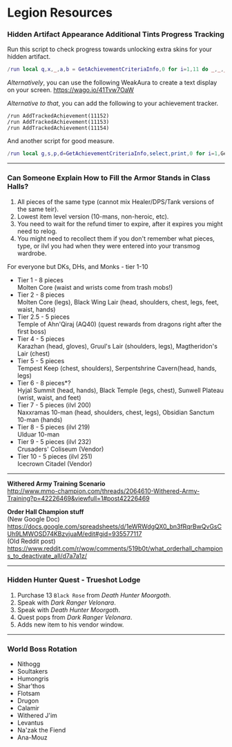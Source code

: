 # Legion Resources

### Hidden Artifact Appearance Additional Tints Progress Tracking

Run this script to check progress towards unlocking extra skins for your hidden artifact.
```Lua
/run local q,x,_,a,b = GetAchievementCriteriaInfo,0 for i=1,11 do _,_,_,a,b = q(11152,i) x=x+a end local _,_,_,c,d = q(11153,1) local _,_,_,e,f = q(11154,1) print("Dungeons: "..x.."/"..b) print("WQs: "..c.."/"..d) print("Kills: "..e.."/"..f)
```

_Alternatively_, you can use the following WeakAura to create a text display on your screen.
<https://wago.io/41Tvw7OaW>

_Alternative to that_, you can add the following to your achievement tracker.
```
/run AddTrackedAchievement(11152)
/run AddTrackedAchievement(11153)
/run AddTrackedAchievement(11154)
```

And another script for good measure.
```Lua
/run local g,s,p,d=GetAchievementCriteriaInfo,select,print,0 for i=1,GetAchievementNumCriteria(11152) do d=d+s(4,g(11152,i))end p("Dungeons: "..d.." / "..s(5,g(11152,1)))p("WQs: "..s(9,g(11153,1)))p("HKs: "..s(9,g(11154,1)))
```

---

### Can Someone Explain How to Fill the Armor Stands in Class Halls?
1) All pieces of the same type (cannot mix Healer/DPS/Tank versions of the same teir).
2) Lowest item level version (10-mans, non-heroic, etc).
3) You need to wait for the refund timer to expire, after it expires you might need to relog.
4) You might need to recollect them if you don't remember what pieces, type, or ilvl you had when they were entered into your transmog wardrobe.

For everyone but DKs, DHs, and Monks - tier 1-10

* Tier 1 - 8 pieces  
  Molten Core (waist and wrists come from trash mobs!)  
* Tier 2 - 8 pieces  
  Molten Core (legs), Black Wing Lair (head, shoulders, chest, legs, feet, waist, hands)  
* Tier 2.5 - 5 pieces  
  Temple of Ahn'Qiraj (AQ40) (quest rewards from dragons right after the first boss)  
* Tier 4 - 5 pieces  
  Karazhan (head, gloves), Gruul's Lair (shoulders, legs), Magtheridon's Lair (chest)  
* Tier 5 - 5 pieces  
  Tempest Keep (chest, shoulders), Serpentshrine Cavern(head, hands, legs)  
* Tier 6 - 8 pieces*?  
  Hyjal Summit (head, hands), Black Temple (legs, chest), Sunwell Plateau (wrist, waist, and feet)  
* Tier 7 - 5 pieces (ilvl 200)  
  Naxxramas 10-man (head, shoulders, chest, legs), Obsidian Sanctum 10-man (hands)  
* Tier 8 - 5 pieces (ilvl 219)  
  Ulduar 10-man  
* Tier 9 - 5 pieces (ilvl 232)  
  Crusaders' Coliseum (Vendor)  
* Tier 10 - 5 pieces (ilvl 251)  
  Icecrown Citadel (Vendor)  

---

**Withered Army Training Scenario**<br/>
<http://www.mmo-champion.com/threads/2064610-Withered-Army-Training?p=42226469&viewfull=1#post42226469>

**Order Hall Champion stuff**<br/>
(New Google Doc) <https://docs.google.com/spreadsheets/d/1eWRWdgQX0_bn3fRqrBwQvGsCUh9LMWOSD74KBzvjuaM/edit#gid=935577117><br/>
(Old Reddit post) <https://www.reddit.com/r/wow/comments/519b0t/what_orderhall_champions_to_deactivate_all/d7a7a1z/>

---

### Hidden Hunter Quest - Trueshot Lodge
1) Purchase 13 `Black Rose` from *Death Hunter Moorgoth*.
2) Speak with *Dark Ranger Velonara*.
3) Speak with *Death Hunter Moorgoth*.
4) Quest pops from *Dark Ranger Velonara*.
5) Adds new item to his vendor window.

---

### World Boss Rotation
* Nithogg
* Soultakers
* Humongris
* Shar'thos
* Flotsam
* Drugon
* Calamir
* Withered J'im
* Levantus
* Na'zak the Fiend
* Ana-Mouz
